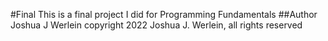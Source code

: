#Final
This is a final project I did for Programming Fundamentals
##Author
Joshua J Werlein
copyright 2022 Joshua J. Werlein, all rights reserved